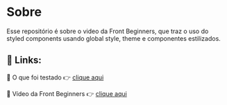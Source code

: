 # Sobre
 Esse repositório é sobre o video da Front Beginners, que traz o uso do styled components usando global style, theme e componentes estilizados.

## 🔗 Links:

 📍 O que foi testado 👉 [clique aqui](https://styled-components-test-pi.vercel.app)

 📍 Vídeo da Front Beginners 👉 [clique aqui](https://www.youtube.com/watch?v=Mp1NphMm7YU)